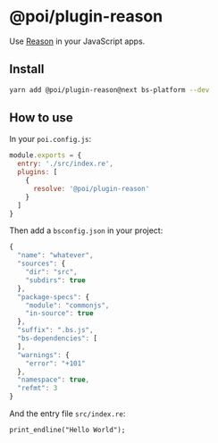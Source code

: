 # @poi/plugin-reason

Use [Reason](https://reasonml.github.io/) in your JavaScript apps.

## Install

```bash
yarn add @poi/plugin-reason@next bs-platform --dev
```

## How to use

In your `poi.config.js`:

```js
module.exports = {
  entry: './src/index.re',
  plugins: [
    {
      resolve: '@poi/plugin-reason'
    }
  ]
}
```

Then add a `bsconfig.json` in your project:

```js
{
  "name": "whatever",
  "sources": {
    "dir": "src",
    "subdirs": true
  },
  "package-specs": {
    "module": "commonjs",
    "in-source": true
  },
  "suffix": ".bs.js",
  "bs-dependencies": [
  ],
  "warnings": {
    "error": "+101"
  },
  "namespace": true,
  "refmt": 3
}
```

And the entry file `src/index.re`:

```reason
print_endline("Hello World");
```
